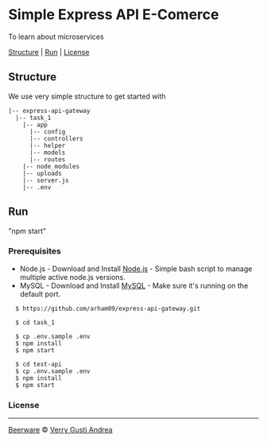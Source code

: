 # Simple Express API E-Comerce

To learn about microservices

[Structure](#structure) |
[Run](#run) |
[License](#license)

## Structure

We use very simple structure to get started with

```
|-- express-api-gateway
  |-- task_1
    |-- app
      |-- config
      |-- controllers
      |-- helper
      |-- models
      |-- routes
    |-- node_modules
    |-- uploads
    |-- server.js
    |-- .env
```

## Run

"npm start"

### Prerequisites
- Node.js - Download and Install [Node.js](https://nodejs.org/en/) - Simple bash script to manage multiple active node.js versions.
- MySQL - Download and Install [MySQL](https://www.mysql.com/downloads/) - Make sure it's running on the default port.


```
  $ https://github.com/arham09/express-api-gateway.git

  $ cd task_1
  
  $ cp .env.sample .env
  $ npm install
  $ npm start

  $ cd test-api
  $ cp .env.sample .env
  $ npm install
  $ npm start
```

### License
----

[Beerware](https://en.wikipedia.org/wiki/Beerware "Beerware") © [Verry Gusti Andrea](https://www.instagram.com/verrygustiandrea/ "Verry")